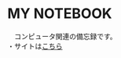 <!DOCTYPE html>
<html>
  <body>
    <h1>MY NOTEBOOK</h1>
    <p>　コンピュータ関連の備忘録です。<br>
       ・サイトは<a href="https://yuito723.github.io/my_notebook/">こちら</a></p>
  </body>
</html>
